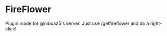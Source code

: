 FireFlower
==========

Plugin made for @nibua25's server.
Just use /getfireflower and do a right-click!
